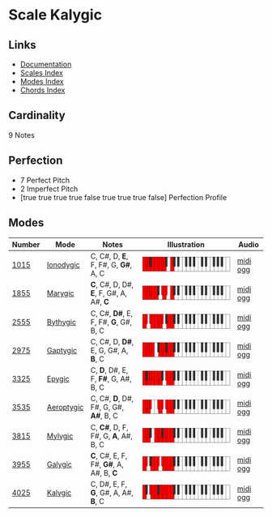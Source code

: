 # Scale Kalygic

## Links

- [Documentation](index.md)
- [Scales Index](Scales.md)
- [Modes Index](Modes.md)
- [Chords Index](Chords.md)

## Cardinality

9 Notes

## Perfection

- 7 Perfect Pitch
- 2 Imperfect Pitch
- [true true true true false true true true false] Perfection Profile

## Modes

| Number | Mode | Notes | Illustration | Audio |
|--------|------|-------|--------------|-------|
| [1015](https://ianring.com/musictheory/scales/1015) | [Ionodygic](ModeIonodygic.md) | C, C#, D, **E**, F, F#, G, **G#**, A, C | ![CNaturalIonodygic](ModeCNaturalIonodygic.png) | [midi](ModeCNaturalIonodygic.mid) [ogg](ModeCNaturalIonodygic.ogg) | 
| [1855](https://ianring.com/musictheory/scales/1855) | [Marygic](ModeMarygic.md) | **C**, C#, D, D#, **E**, F, G#, A, A#, **C** | ![CNaturalMarygic](ModeCNaturalMarygic.png) | [midi](ModeCNaturalMarygic.mid) [ogg](ModeCNaturalMarygic.ogg) | 
| [2555](https://ianring.com/musictheory/scales/2555) | [Bythygic](ModeBythygic.md) | C, C#, **D#**, E, F, F#, **G**, G#, B, C | ![CNaturalBythygic](ModeCNaturalBythygic.png) | [midi](ModeCNaturalBythygic.mid) [ogg](ModeCNaturalBythygic.ogg) | 
| [2975](https://ianring.com/musictheory/scales/2975) | [Gaptygic](ModeGaptygic.md) | C, C#, D, **D#**, E, G, G#, A, **B**, C | ![CNaturalGaptygic](ModeCNaturalGaptygic.png) | [midi](ModeCNaturalGaptygic.mid) [ogg](ModeCNaturalGaptygic.ogg) | 
| [3325](https://ianring.com/musictheory/scales/3325) | [Epygic](ModeEpygic.md) | C, **D**, D#, E, F, **F#**, G, A#, B, C | ![CNaturalEpygic](ModeCNaturalEpygic.png) | [midi](ModeCNaturalEpygic.mid) [ogg](ModeCNaturalEpygic.ogg) | 
| [3535](https://ianring.com/musictheory/scales/3535) | [Aeroptygic](ModeAeroptygic.md) | C, C#, **D**, D#, F#, G, G#, **A#**, B, C | ![CNaturalAeroptygic](ModeCNaturalAeroptygic.png) | [midi](ModeCNaturalAeroptygic.mid) [ogg](ModeCNaturalAeroptygic.ogg) | 
| [3815](https://ianring.com/musictheory/scales/3815) | [Mylygic](ModeMylygic.md) | C, **C#**, D, F, F#, G, **A**, A#, B, C | ![CNaturalMylygic](ModeCNaturalMylygic.png) | [midi](ModeCNaturalMylygic.mid) [ogg](ModeCNaturalMylygic.ogg) | 
| [3955](https://ianring.com/musictheory/scales/3955) | [Galygic](ModeGalygic.md) | **C**, C#, E, F, F#, **G#**, A, A#, B, **C** | ![CNaturalGalygic](ModeCNaturalGalygic.png) | [midi](ModeCNaturalGalygic.mid) [ogg](ModeCNaturalGalygic.ogg) | 
| [4025](https://ianring.com/musictheory/scales/4025) | [Kalygic](ModeKalygic.md) | C, D#, E, F, **G**, G#, A, A#, **B**, C | ![CNaturalKalygic](ModeCNaturalKalygic.png) | [midi](ModeCNaturalKalygic.mid) [ogg](ModeCNaturalKalygic.ogg) | 
